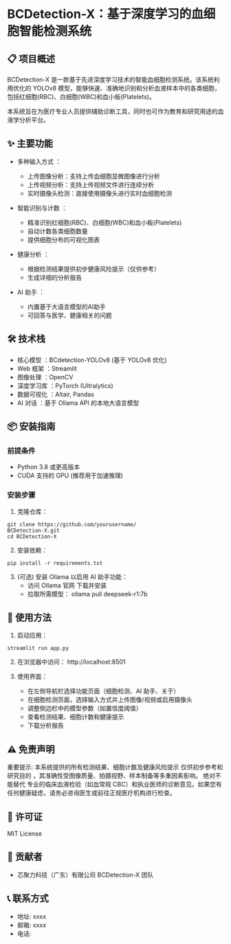 # BCDetection-X：基于深度学习的血细胞智能检测系统
## 📋 项目概述
BCDetection-X 是一款基于先进深度学习技术的智能血细胞检测系统。该系统利用优化的 YOLOv8 模型，能够快速、准确地识别和分析血液样本中的各类细胞，包括红细胞(RBC)、白细胞(WBC)和血小板(Platelets)。

本系统旨在为医疗专业人员提供辅助诊断工具，同时也可作为教育和研究用途的血液学分析平台。

## ✨ 主要功能
- 多种输入方式 ：
  
  - 上传图像分析：支持上传血细胞显微图像进行分析
  - 上传视频分析：支持上传视频文件进行连续分析
  - 实时摄像头检测：直接使用摄像头进行实时血细胞检测
- 智能识别与计数 ：
  
  - 精准识别红细胞(RBC)、白细胞(WBC)和血小板(Platelets)
  - 自动计数各类细胞数量
  - 提供细胞分布的可视化图表
- 健康分析 ：
  
  - 根据检测结果提供初步健康风险提示（仅供参考）
  - 生成详细的分析报告
- AI 助手 ：
  
  - 内置基于大语言模型的AI助手
  - 可回答与医学、健康相关的问题
## 🛠️ 技术栈
- 核心模型 ：BCdetection-YOLOv8 (基于 YOLOv8 优化)
- Web 框架 ：Streamlit
- 图像处理 ：OpenCV
- 深度学习库 ：PyTorch (Ultralytics)
- 数据可视化 ：Altair, Pandas
- AI 对话 ：基于 Ollama API 的本地大语言模型
## 📦 安装指南
### 前提条件
- Python 3.8 或更高版本
- CUDA 支持的 GPU (推荐用于加速推理)
### 安装步骤
1. 克隆仓库：
```
git clone https://github.com/yourusername/
BCDetection-X.git
cd BCDetection-X
```
2. 安装依赖：
```
pip install -r requirements.txt
```
3. (可选) 安装 Ollama 以启用 AI 助手功能：
   - 访问 Ollama 官网 下载并安装
   - 拉取所需模型： ollama pull deepseek-r1:7b
## 🚀 使用方法
1. 启动应用：
```
streamlit run app.py
```
2. 在浏览器中访问： http://localhost:8501
3. 使用界面：
   
   - 在左侧导航栏选择功能页面（细胞检测、AI 助手、关于）
   - 在细胞检测页面，选择输入方式并上传图像/视频或启用摄像头
   - 调整侧边栏中的模型参数（如置信度阈值）
   - 查看检测结果、细胞计数和健康提示
   - 下载分析报告
## ⚠️ 免责声明
重要提示: 本系统提供的所有检测结果、细胞计数及健康风险提示 仅供初步参考和研究目的 ，其准确性受图像质量、拍摄视野、样本制备等多重因素影响。 绝对不能替代 专业的临床血液检验（如血常规 CBC）和执业医师的诊断意见。如果您有任何健康疑虑，请务必咨询医生或前往正规医疗机构进行检查。

## 📄 许可证
MIT License

## 👥 贡献者
- 芯聚力科技（广东）有限公司 BCDetection-X 团队
## 📞 联系方式
- 地址: xxxx
- 邮箱: xxxx
- 电话: 
